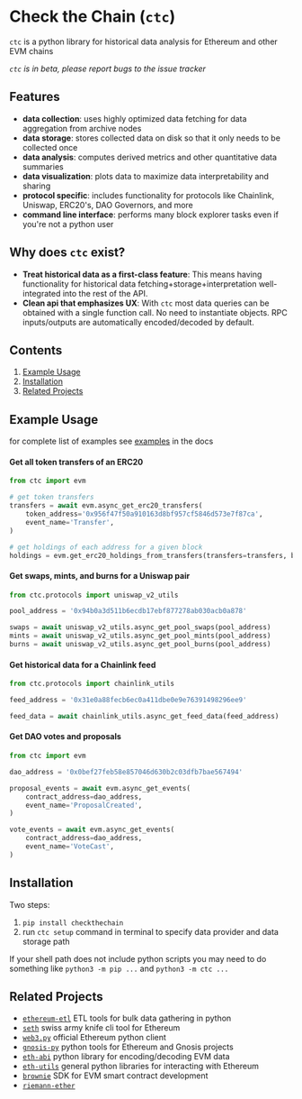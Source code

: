 # Check the Chain (`ctc`)

`ctc` is a python library for historical data analysis for Ethereum and other EVM chains

*`ctc` is in beta, please report bugs to the issue tracker*


## Features
- **data collection**: uses highly optimized data fetching for data aggregation from archive nodes
- **data storage**: stores collected data on disk so that it only needs to be collected once
- **data analysis**: computes derived metrics and other quantitative data summaries
- **data visualization**: plots data to maximize data interpretability and sharing
- **protocol specific**: includes functionality for protocols like Chainlink, Uniswap, ERC20's, DAO Governors, and more
- **command line interface**: performs many block explorer tasks even if you're not a python user


## Why does `ctc` exist?
- **Treat historical data as a first-class feature**: This means having functionality for historical data fetching+storage+interpretation well-integrated into the rest of the API.
- **Clean api that emphasizes UX**: With `ctc` most data queries can be obtained with a single function call. No need to instantiate objects. RPC inputs/outputs are automatically encoded/decoded by default.


## Contents
1. [Example Usage]()
2. [Installation]()
3. [Related Projects]()


## Example Usage

for complete list of examples see [examples]() in the docs


#### Get all token transfers of an ERC20

```python
from ctc import evm

# get token transfers
transfers = await evm.async_get_erc20_transfers(
    token_address='0x956f47f50a910163d8bf957cf5846d573e7f87ca',
    event_name='Transfer',
)

# get holdings of each address for a given block
holdings = evm.get_erc20_holdings_from_transfers(transfers=transfers, block=12345789)
```


#### Get swaps, mints, and burns for a Uniswap pair

```python
from ctc.protocols import uniswap_v2_utils

pool_address = '0x94b0a3d511b6ecdb17ebf877278ab030acb0a878'

swaps = await uniswap_v2_utils.async_get_pool_swaps(pool_address)
mints = await uniswap_v2_utils.async_get_pool_mints(pool_address)
burns = await uniswap_v2_utils.async_get_pool_burns(pool_address)
```


#### Get historical data for a Chainlink feed
```python
from ctc.protocols import chainlink_utils

feed_address = '0x31e0a88fecb6ec0a411dbe0e9e76391498296ee9'

feed_data = await chainlink_utils.async_get_feed_data(feed_address)
```


#### Get DAO votes and proposals

```python
from ctc import evm

dao_address = '0x0bef27feb58e857046d630b2c03dfb7bae567494'

proposal_events = await evm.async_get_events(
    contract_address=dao_address,
    event_name='ProposalCreated',
)

vote_events = await evm.async_get_events(
    contract_address=dao_address,
    event_name='VoteCast',
)
```


## Installation

Two steps:
1. `pip install checkthechain`
2. run `ctc setup` command in terminal to specify data provider and data storage path

If your shell path does not include python scripts you may need to do something like `python3 -m pip ...` and `python3 -m ctc ...`


## Related Projects
- [`ethereum-etl`](https://github.com/blockchain-etl/ethereum-etl) ETL tools for bulk data gathering in python
- [`seth`](https://github.com/dapphub/dapptools/tree/master/src/seth) swiss army knife cli tool for Ethereum
- [`web3.py`](https://github.com/ethereum/web3.py/) official Ethereum python client
- [`gnosis-py`](https://github.com/gnosis/gnosis-py) python tools for Ethereum and Gnosis projects
- [`eth-abi`](https://github.com/sslivkoff/eth-abi-lite) python library for encoding/decoding EVM data
- [`eth-utils`](https://github.com/ethereum/eth-utils) general python libraries for interacting with Ethereum
- [`brownie`](https://github.com/eth-brownie/brownie) SDK for EVM smart contract development
- [`riemann-ether`](https://github.com/summa-tx/riemann-ether)

